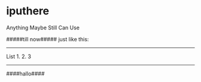 # iputhere
Anything Maybe Still Can Use

#####till now#####
just like this:
****
List 1.
     2.
     3
****
####hallo####
